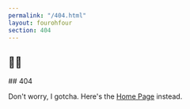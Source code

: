 ```yaml
---
permalink: "/404.html"
layout: fourohfour
section: 404
---
```


<h2 class="emoji"> 🏄🏼‍</h2>
## 404

Don't worry, I gotcha. Here's the [Home Page](/) instead.
